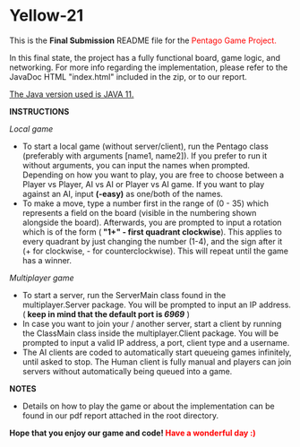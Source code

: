 # Yellow-21

This is the <strong>Final Submission</strong> README file for the <span style="color:red">Pentago Game Project.</span>

In this final state, the project has a fully functional board, game logic, and networking. For more info regarding the
implementation, please refer to the JavaDoc HTML "index.html" included in the zip, or to our report.

<u>The Java version used is JAVA 11.</u>

<strong>INSTRUCTIONS</strong>

<i>Local game</i>
* To start a local game (without server/client), run the Pentago class (preferably with arguments [name1, name2]). If
you prefer to run it without arguments, you can input the names when prompted. Depending on how you want to play, you
are free to choose between a Player vs Player, AI vs AI or Player vs AI game. If you want to play against an AI, input
<strong>(-easy)</strong> as one/both of the names.
* To make a move, type a number first in the range of (0 - 35) which represents a field on the board (visible in the
numbering shown alongside the board). Afterwards, you are prompted to input a rotation which is of the form (<strong>
"1+" - first quadrant clockwise</strong>). This applies to every quadrant by just changing the number (1-4), and the
sign after it (+ for clockwise, - for counterclockwise). This will repeat until the game has a winner.

<i>Multiplayer game</i>

* To start a server, run the ServerMain class found in the multiplayer.Server package. You will be prompted
to input an IP address. (<strong> keep in mind that the default port is <i>6969</I></strong> )
* In case you want to join your / another server, start a client by running the ClassMain class inside the
multiplayer.Client package. You will be prompted to input a valid IP address, a port, client type and a username.
* The AI clients are coded to automatically start queueing games infinitely, until asked to stop. The Human client
is fully manual and players can join servers without automatically being queued into a game.

<strong>NOTES</strong>


* Details on how to play the game or about the implementation can be found in our pdf report attached in the root
directory.

<strong>Hope that you enjoy our game and code! <span style="color:red">Have a wonderful day :) </span> </strong>



